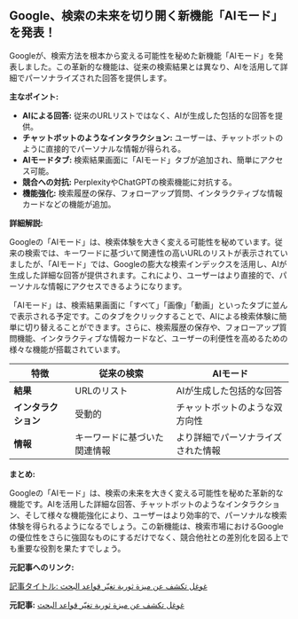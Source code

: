 ## Google、検索の未来を切り開く新機能「AIモード」を発表！

Googleが、検索方法を根本から変える可能性を秘めた新機能「AIモード」を発表しました。この革新的な機能は、従来の検索結果とは異なり、AIを活用して詳細でパーソナライズされた回答を提供します。

**主なポイント:**

* **AIによる回答:** 従来のURLリストではなく、AIが生成した包括的な回答を提供。
* **チャットボットのようなインタラクション:** ユーザーは、チャットボットのように直接的でパーソナルな情報が得られる。
* **AIモードタブ:** 検索結果画面に「AIモード」タブが追加され、簡単にアクセス可能。
* **競合への対抗:** PerplexityやChatGPTの検索機能に対抗する。
* **機能強化:** 検索履歴の保存、フォローアップ質問、インタラクティブな情報カードなどの機能が追加。

**詳細解説:**

Googleの「AIモード」は、検索体験を大きく変える可能性を秘めています。従来の検索では、キーワードに基づいて関連性の高いURLのリストが表示されていましたが、「AIモード」では、Googleの膨大な検索インデックスを活用し、AIが生成した詳細な回答が提供されます。これにより、ユーザーはより直接的で、パーソナルな情報にアクセスできるようになります。

「AIモード」は、検索結果画面に「すべて」「画像」「動画」といったタブに並んで表示される予定です。このタブをクリックすることで、AIによる検索体験に簡単に切り替えることができます。さらに、検索履歴の保存や、フォローアップ質問機能、インタラクティブな情報カードなど、ユーザーの利便性を高めるための様々な機能が搭載されています。

| 特徴 | 従来の検索 | AIモード |
|---|---|---|
| **結果** | URLのリスト | AIが生成した包括的な回答 |
| **インタラクション** | 受動的 | チャットボットのような双方向性 |
| **情報** | キーワードに基づいた関連情報 | より詳細でパーソナライズされた情報 |

**まとめ:**

Googleの「AIモード」は、検索の未来を大きく変える可能性を秘めた革新的な機能です。AIを活用した詳細な回答、チャットボットのようなインタラクション、そして様々な機能強化により、ユーザーはより効率的で、パーソナルな検索体験を得られるようになるでしょう。この新機能は、検索市場におけるGoogleの優位性をさらに強固なものにするだけでなく、競合他社との差別化を図る上でも重要な役割を果たすでしょう。

**元記事へのリンク:**

[記事タイトル: غوغل تكشف عن ميزة ثورية تغيّر قواعد البحث](https://www.albayan.ae/technology/tech-news/2024-05-15-1.4856507)


**元記事:** [غوغل تكشف عن ميزة ثورية تغيّر قواعد البحث](https://www.albayan.ae/technology/science-technology/artificial-intelligence/42872)